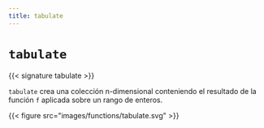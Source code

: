 ```yaml
---
title: tabulate
---
```


# `tabulate`

{{< signature tabulate >}}

`tabulate` crea una colección n-dimensional conteniendo el resultado de la función `f` aplicada sobre un rango de enteros.

{{< figure src="images/functions/tabulate.svg" >}}
